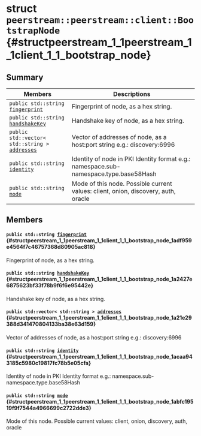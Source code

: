 # struct `peerstream::peerstream::client::BootstrapNode` {#structpeerstream_1_1peerstream_1_1client_1_1_bootstrap_node}

## Summary

 Members                        | Descriptions                                
--------------------------------|---------------------------------------------
`public std::string `[`fingerprint`](#structpeerstream_1_1peerstream_1_1client_1_1_bootstrap_node_1adf959e4564f7c46757368d80905ac818) | Fingerprint of node, as a hex string.
`public std::string `[`handshakeKey`](#structpeerstream_1_1peerstream_1_1client_1_1_bootstrap_node_1a2427e6875623bf33f78b9f6f6e95442e) | Handshake key of node, as a hex string.
`public std::vector< std::string > `[`addresses`](#structpeerstream_1_1peerstream_1_1client_1_1_bootstrap_node_1a21e29388d341470804133ba38e63d159) | Vector of addresses of node, as a host:port string e.g.: discovery:6996
`public std::string `[`identity`](#structpeerstream_1_1peerstream_1_1client_1_1_bootstrap_node_1acaa943185c5980c19817fc78b5e05cfa) | Identity of node in PKI Identity format e.g.: namespace.sub-namespace.type.base58Hash
`public std::string `[`mode`](#structpeerstream_1_1peerstream_1_1client_1_1_bootstrap_node_1abfc19519f9f7544a4966699c2722dde3) | Mode of this node. Possible current values: client, onion, discovery, auth, oracle

## Members

#### `public std::string `[`fingerprint`](#structpeerstream_1_1peerstream_1_1client_1_1_bootstrap_node_1adf959e4564f7c46757368d80905ac818) {#structpeerstream_1_1peerstream_1_1client_1_1_bootstrap_node_1adf959e4564f7c46757368d80905ac818}

Fingerprint of node, as a hex string.

#### `public std::string `[`handshakeKey`](#structpeerstream_1_1peerstream_1_1client_1_1_bootstrap_node_1a2427e6875623bf33f78b9f6f6e95442e) {#structpeerstream_1_1peerstream_1_1client_1_1_bootstrap_node_1a2427e6875623bf33f78b9f6f6e95442e}

Handshake key of node, as a hex string.

#### `public std::vector< std::string > `[`addresses`](#structpeerstream_1_1peerstream_1_1client_1_1_bootstrap_node_1a21e29388d341470804133ba38e63d159) {#structpeerstream_1_1peerstream_1_1client_1_1_bootstrap_node_1a21e29388d341470804133ba38e63d159}

Vector of addresses of node, as a host:port string e.g.: discovery:6996

#### `public std::string `[`identity`](#structpeerstream_1_1peerstream_1_1client_1_1_bootstrap_node_1acaa943185c5980c19817fc78b5e05cfa) {#structpeerstream_1_1peerstream_1_1client_1_1_bootstrap_node_1acaa943185c5980c19817fc78b5e05cfa}

Identity of node in PKI Identity format e.g.: namespace.sub-namespace.type.base58Hash

#### `public std::string `[`mode`](#structpeerstream_1_1peerstream_1_1client_1_1_bootstrap_node_1abfc19519f9f7544a4966699c2722dde3) {#structpeerstream_1_1peerstream_1_1client_1_1_bootstrap_node_1abfc19519f9f7544a4966699c2722dde3}

Mode of this node. Possible current values: client, onion, discovery, auth, oracle

